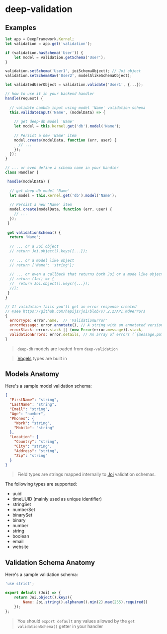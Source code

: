 deep-validation
==============

Examples
--------

```javascript
let app = DeepFramework.Kernel;
let validation = app.get('validation');

if (validation.hasSchema('User')) {
    let model = validation.getSchema('User');
}

validation.setSchema('User1', joiSchemaObject); // Joi object
validation.setSchemaRaw('User2', modelAlikeSchemaObject);

let validatedUserObject = validation.validate('User1', {...});

// how to use it in your backend handler
handle(request) {
  
  // validate Lambda input using model 'Name' validation schema
  this.validateInput('Name', (modelData) => {
  
    // get deep-db model 'Name'
    let model = this.kernel.get('db').model('Name');
    
    // Persist a new 'Name' item
    model.create(modelData, function (err, user) {
      // ...
    });
  });
}

// ... or even define a schema name in your handler
class Handler {

 handle(modelData) {
 
  // get deep-db model 'Name'
  let model = this.kernel.get('db').model('Name');
  
  // Persist a new 'Name' item
  model.create(modelData, function (err, user) {
    // ...
  });
 }
 
 get validationSchema() {
  return 'Name';
  
  // ... or a Joi object
  // return Joi.object().keys({...});
  
  // ... or a model like object
  // return {'Name': 'string'};
  
  // ... or even a callback that returns both Joi or a mode like object
  // return (Joi) => {
  //  return Joi.object().keys({...});
  //};
 }
}

// If validation fails you'll get an error response created
// @see https://github.com/hapijs/joi/blob/v7.2.2/API.md#errors
{
  errorType: error.name,  // 'ValidationError'
  errorMessage: error.annotate(), // A string with an annotated version of the object pointing at the places where errors occurred
  errorStack: error.stack || (new Error(error.message)).stack,
  validationErrors: error.details, // An array of errors (`{message,path,type,context}`)
}
```

> `deep-db` models are loaded from `deep-validation`

> [Vogels](https://github.com/ryanfitz/vogels) types are built in

Models Anatomy
--------------

Here's a sample model validation schema:

```json
{
  "FirstName": "string",
  "LastName": "string",
  "Email": "string",
  "Age": "number",
  "Phones": {
    "Work": "string",
    "Mobile": "string"
  },
  "Location": {
    "Country": "string",
    "City": "string",
    "Address": "string",
    "Zip": "string"
  }
}
```

> Field types are strings mapped internally to [Joi](https://github.com/hapijs/joi) validation schemas.

The following types are supported:

- uuid
- timeUUID (mainly used as unique identifier)
- stringSet
- numberSet
- binarySet
- binary
- number
- string
- boolean
- email
- website


Validation Schema Anatomy
-----------------------

Here's a sample validation schema:

```js
'use strict';

export default (Joi) => {
	return Joi.object().keys({
		Name: Joi.string().alphanum().min(2).max(255).required()
	});
};
```

> You should `export default` any values allowed by the `get validationSchema()` getter in your handler